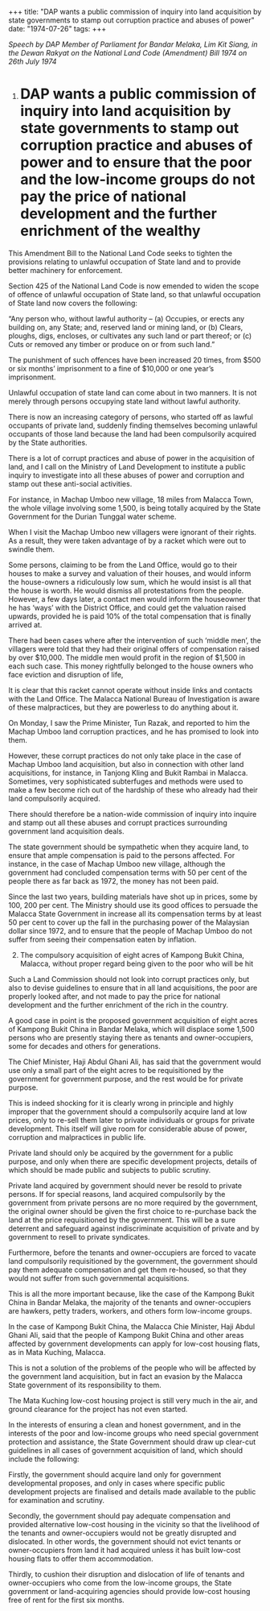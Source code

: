 +++ 
title: "DAP wants a public commission of inquiry into land acquisition by state governments to stamp out corruption practice and abuses of power"
date: "1974-07-26"
tags:
+++

_Speech by DAP Member of Parliament for Bandar Melaka, Lim Kit Siang, in the Dewan Rakyat on the National Land Code (Amendment) Bill 1974 on 26th July 1974_

1. # DAP wants a public commission of inquiry into land acquisition by state governments to stamp out corruption practice and abuses of power and to ensure that the poor and the low-income groups do not pay the price of national development and the further enrichment of the wealthy

This Amendment Bill to the National Land Code seeks to tighten the provisions relating to unlawful occupation of State land and to provide better machinery for enforcement.</u>

Section 425 of the National Land Code is now emended to widen the scope of offence of unlawful occupation of State land, so that unlawful occupation of State land now covers the following:

“Any person who, without lawful authority – 
(a) Occupies, or erects any building on, any State; and, reserved land or mining land, or
(b) Clears, ploughs, digs, encloses, or cultivates any such land or part thereof; or
(c) Cuts or removed any timber or produce on or from such land.”

The punishment of such offences have been increased 20 times, from $500 or six months’ imprisonment to a fine of $10,000 or one year’s imprisonment.

Unlawful occupation of state land can come about in two manners. It is not merely through persons occupying state land without lawful authority.

There is now an increasing category of persons, who started off as lawful occupants of private land, suddenly finding themselves becoming unlawful occupants of those land because the land had been compulsorily acquired by the State authorities.

There is a lot of corrupt practices and abuse of power in the acquisition of land, and I call on the Ministry of Land Development to institute a public inquiry to investigate into all these abuses of power and corruption and stamp out these anti-social activities.

For instance, in Machap Umboo new village, 18 miles from Malacca Town, the whole village involving some 1,500, is being totally acquired by the State Government for the Durian Tunggal water scheme.

When I visit the Machap Umboo new villagers were ignorant of their rights. As a result, they were taken advantage of by a racket which were out to swindle them.

Some persons, claiming to be from the Land Office, would go to their houses to make a survey and valuation of their houses, and would inform the house-owners a ridiculously low sum, which he would insist is all that the house is worth. He would dismiss all protestations from the people. However, a few days later, a contact men would inform the houseowner that he has ‘ways’ with the District Office, and could get the valuation raised upwards, provided he is paid 10% of the total compensation that is finally arrived at.

There had been cases where after the intervention of such ‘middle men’, the villagers were told that they had their original offers of compensation raised by over $10,000. The middle men would profit in the region of $1,500 in each such case. This money rightfully belonged to the house owners who face eviction and disruption of life,

It is clear that this racket cannot operate without inside links and contacts with the Land Office. The Malacca National Bureau of Investigation is aware of these malpractices, but they are powerless to do anything about it.

On Monday, I saw the Prime Minister, Tun Razak, and reported to him the Machap Umboo land corruption practices, and he has promised to look into them.

However, these corrupt practices do not only take place in the case of Machap Umboo land acquisition, but also in connection with other land acquisitions, for instance, in Tanjong Kling and Bukit Rambai in Malacca. Sometimes, very sophisticated subterfuges and methods were used to make a few become rich out of the hardship of these who already had their land compulsorily acquired.

There should therefore be a nation-wide commission of inquiry into inquire and stamp out all these abuses and corrupt practices surrounding government land acquisition deals.

The state government should be sympathetic when they acquire land, to ensure that ample compensation is paid to the persons affected. For instance, in the case of Machap Umboo new village, although the government had concluded compensation terms with 50 per cent of the people there as far back as 1972, the money has not been paid.

Since the last two years, building materials have shot up in prices, some by 100, 200 per cent. The Ministry should use its good offices to persuade the Malacca State Government in increase all its compensation terms by at least 50 per cent to cover up the fall in the purchasing power of the Malaysian dollar since 1972, and to ensure that the people of Machap Umboo do not suffer from seeing their compensation eaten by inflation.

2. The compulsory acquisition of eight acres of Kampong Bukit China, Malacca, without proper regard being given to the poor who will be hit

Such a Land Commission should not look into corrupt practices only, but also to devise guidelines to ensure that in all land acquisitions, the poor are properly looked after, and not made to pay the price for national development and the further enrichment of the rich in the country.

A good case in point is the proposed government acquisition of eight acres of Kampong Bukit China in Bandar Melaka, which will displace some 1,500 persons who are presently staying there as tenants and owner-occupiers, some for decades and others for generations.

The Chief Minister, Haji Abdul Ghani Ali, has said that the government would use only a small part of the eight acres to be requisitioned by the government for government purpose, and the rest would be for private purpose.

This is indeed shocking for it is clearly wrong in principle and highly improper that the government should a compulsorily acquire land at low prices, only to re-sell them later to private individuals or groups for private development. This itself will give room for considerable abuse of power, corruption and malpractices in public life.

Private land should only be acquired by the government for a public purpose, and only when there are specific development projects, details of which should be made public and subjects to public scrutiny.

Private land acquired by government should never be resold to private persons. If for special reasons, land acquired compulsorily by the government from private persons are no more required by the government, the original owner should be given the first choice to re-purchase back the land at the price requisitioned by the government. This will be a sure deterrent and safeguard against indiscriminate acquisition of private and by government to resell to private syndicates.

Furthermore, before the tenants and owner-occupiers are forced to vacate land compulsorily requisitioned by the government, the government should pay them adequate compensation and get them re-housed, so that they would not suffer from such governmental acquisitions.

This is all the more important because, like the case of the Kampong Bukit China in Bandar Melaka, the majority of the tenants and owner-occupiers are hawkers, petty traders, workers, and others form low-income groups.

In the case of Kampong Bukit China, the Malacca Chie Minister, Haji Abdul Ghani Ali, said that the people of Kampong Bukit China and other areas affected by government developments can apply for low-cost housing flats, as in Mata Kuching, Malacca.

This is not a solution of the problems of the people who will be affected by the government land acquisition, but in fact an evasion by the Malacca State government of its responsibility to them.

The Mata Kuching low-cost housing project is still very much in the air, and ground clearance for the project has not even started.

In the interests of ensuring a clean and honest government, and in the interests of the poor and low-income groups who need special government protection and assistance, the State Government should draw up clear-cut guidelines in all cases of government acquisition of land, which should include the following:

Firstly, the government should acquire land only for government developmental proposes, and only in cases where specific public development projects are finalised and details made available to the public for examination and scrutiny.

Secondly, the government should pay adequate compensation and provided alternative low-cost housing in the vicinity so that the livelihood of the tenants and owner-occupiers would not be greatly disrupted and dislocated. In other words, the government should not evict tenants or owner-occupiers from land it had acquired unless it has built low-cost housing flats to offer them accommodation.

Thirdly, to cushion their disruption and dislocation of life of tenants and owner-occupiers who come from the low-income groups, the State government or land-acquiring agencies should provide low-cost housing free of rent for the first six months.
 
